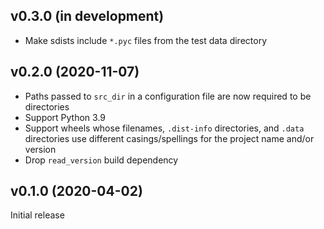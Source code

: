 v0.3.0 (in development)
-----------------------
- Make sdists include `*.pyc` files from the test data directory

v0.2.0 (2020-11-07)
-------------------
- Paths passed to `src_dir` in a configuration file are now required to be
  directories
- Support Python 3.9
- Support wheels whose filenames, `.dist-info` directories, and `.data`
  directories use different casings/spellings for the project name and/or
  version
- Drop `read_version` build dependency

v0.1.0 (2020-04-02)
-------------------
Initial release
